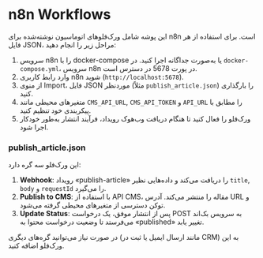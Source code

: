 # n8n Workflows

این پوشه شامل ورک‌فلوهای اتوماسیون نوشته‌شده برای n8n است. برای استفاده از هر فایل JSON، مراحل زیر را انجام دهید:

1. سرویس n8n را با docker-compose یا به‌صورت جداگانه اجرا کنید. در `docker-compose.yml`، سرویس n8n در پورت 5678 در دسترس است.
2. وارد رابط کاربری n8n شوید (`http://localhost:5678`).
3. از منوی Import، فایل JSON موردنظر (مثلاً `publish_article.json`) را بارگذاری کنید.
4. متغیرهای محیطی مانند `CMS_API_URL`, `CMS_API_TOKEN` و `API_URL` را مطابق با پیکربندی خود تنظیم کنید.
5. ورک‌فلو را فعال کنید تا هنگام دریافت وب‌هوک رویداد، فرآیند انتشار به‌طور خودکار اجرا شود.

### publish_article.json

این ورک‌فلو سه گره دارد:

1. **Webhook**: رویداد «publish-article» را دریافت می‌کند و داده‌هایی نظیر `title`, `body` و `requestId` را می‌گیرد.
2. **Publish to CMS**: با استفاده از API CMS، مقاله را منتشر می‌کند. آدرس URL و توکن دسترسی از متغیرهای محیطی گرفته می‌شود.
3. **Update Status**: پس از انتشار موفق، یک درخواست POST به سرویس بک‌اند می‌فرستد تا وضعیت درخواست محتوا به «published» تغییر یابد.

در صورت نیاز می‌توانید گره‌های دیگری (مانند ارسال ایمیل یا ثبت در CRM) به این ورک‌فلو اضافه کنید.